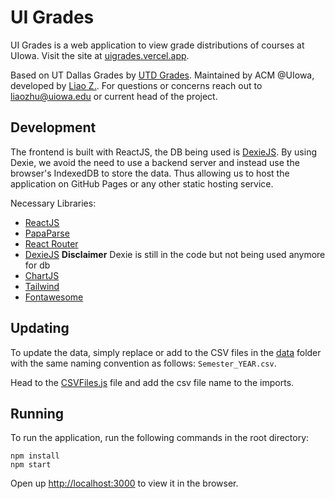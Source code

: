 # UI Grades

UI Grades is a web application to view grade distributions of courses at UIowa. Visit the site at [uigrades.vercel.app](https://uigrades.vercel.app/).

Based on UT Dallas Grades by [UTD Grades](https://utdgrades.com/). Maintained by ACM @UIowa, developed by [Liao Z.](https://liaozhu.dev/). For questions or concerns reach out to [liaozhu@uiowa.edu](mailto:liao-zhu@uiowa.edu) or current head of the project.

## Development

The frontend is built with ReactJS, the DB being used is [DexieJS](https://dexie.org/). By using Dexie, we avoid the need to use a backend server and instead use the browser's IndexedDB to store the data. Thus allowing us to host the application on GitHub Pages or any other static hosting service.

Necessary Libraries:

- [ReactJS](https://reactjs.org/)
- [PapaParse](https://www.papaparse.com/)
- [React Router](https://reactrouter.com/)
- [DexieJS](https://dexie.org/) **Disclaimer** Dexie is still in the code but not being used anymore for db
- [ChartJS](https://www.chartjs.org/)
- [Tailwind](https://tailwindcss.com/)
- [Fontawesome](https://fontawesome.com/)

## Updating

To update the data, simply replace or add to the CSV files in the [data](/client/src/data/) folder with the same naming convention as follows: `Semester_YEAR.csv`.

Head to the [CSVFiles.js](/client/src/data/CSVFiles.js) file and add the csv file name to the imports.

## Running

To run the application, run the following commands in the root directory:

```
npm install
npm start
```

Open up [http://localhost:3000](http://localhost:3000) to view it in the browser.
